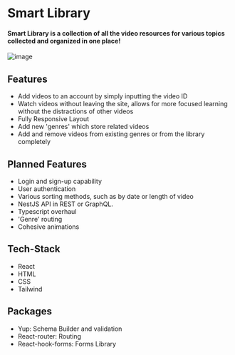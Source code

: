 # Smart Library

#### Smart Library is a collection of all the video resources for various topics collected and organized in one place!
![image](https://user-images.githubusercontent.com/90881175/197916986-3c8f4ee3-8180-4900-8e0b-2110ae0b7ae9.png)



## Features
- Add videos to an account by simply inputting the video ID
- Watch videos without leaving the site, allows for more focused learning without the distractions of other videos
- Fully Responsive Layout
- Add new 'genres' which store related videos
- Add and remove videos from existing genres or from the library completely

## Planned Features

- Login and sign-up capability
- User authentication
- Various sorting methods, such as by date or length of video
- NestJS API in REST or GraphQL.
- Typescript overhaul
- 'Genre' routing
- Cohesive animations

## Tech-Stack
- React
- HTML
- CSS
- Tailwind
## Packages
- Yup: Schema Builder and validation
- React-router: Routing
- React-hook-forms: Forms Library
